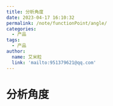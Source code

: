 ```yaml
---
title: 分析角度
date: 2023-04-17 16:10:32
permalink: /note/functionPoint/angle/
categories:
  - 产品
tags:
  - 产品
author: 
  name: 艾米粒
  link: 'mailto:951379621@qq.com'
---
```

# 分析角度
